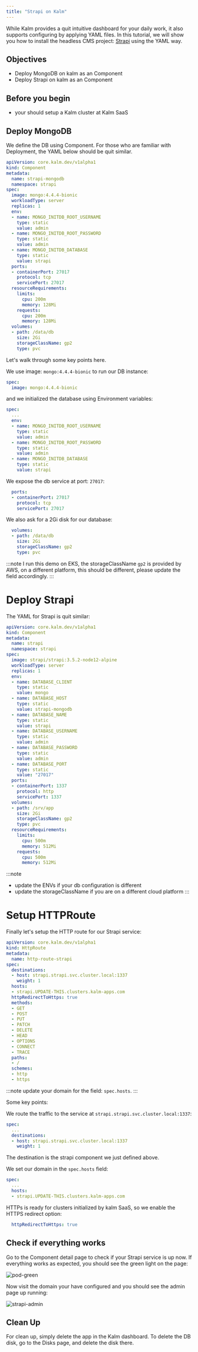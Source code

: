 ```yaml
---
title: "Strapi on Kalm"
---
```


While Kalm provides a quit intuitive dashboard for your daily work, it also supports configuring by applying YAML files. 
In this tutorial, we will show you how to install the headless CMS project: [Strapi](https://strapi.io/) using the YAML way.

## Objectives

- Deploy MongoDB on kalm as an Component
- Deploy Strapi on kalm as an Component

## Before you begin

- your should setup a Kalm cluster at Kalm SaaS

## Deploy MongoDB

We define the DB using Component. For those who are familiar with Deployment, the YAML below should be quit similar.

```yaml
apiVersion: core.kalm.dev/v1alpha1
kind: Component
metadata:
  name: strapi-mongodb
  namespace: strapi
spec:
  image: mongo:4.4.4-bionic
  workloadType: server
  replicas: 1
  env:
  - name: MONGO_INITDB_ROOT_USERNAME
    type: static
    value: admin
  - name: MONGO_INITDB_ROOT_PASSWORD
    type: static
    value: admin
  - name: MONGO_INITDB_DATABASE
    type: static
    value: strapi
  ports:
  - containerPort: 27017
    protocol: tcp
    servicePort: 27017
  resourceRequirements:
    limits:
      cpu: 200m
      memory: 128Mi
    requests:
      cpu: 200m
      memory: 128Mi
  volumes:
  - path: /data/db
    size: 2Gi
    storageClassName: gp2
    type: pvc
```

Let's walk through some key points here.

We use image: `mongo:4.4.4-bionic` to run our DB instance:

```yaml
spec:
  image: mongo:4.4.4-bionic
```

and we initialized the database using Environment variables:

```yaml
spec:
  ...
  env:
  - name: MONGO_INITDB_ROOT_USERNAME
    type: static
    value: admin
  - name: MONGO_INITDB_ROOT_PASSWORD
    type: static
    value: admin
  - name: MONGO_INITDB_DATABASE
    type: static
    value: strapi
```

We expose the db service at port: `27017`:

```yaml
  ports:
  - containerPort: 27017
    protocol: tcp
    servicePort: 27017
```

We also ask for a 2Gi disk for our database:

```yaml
  volumes:
  - path: /data/db
    size: 2Gi
    storageClassName: gp2
    type: pvc
```

:::note
I run this demo on EKS, the storageClassName `gp2` is provided by AWS, on a different platform, this should be different, please update the field accordingly.
:::

# Deploy Strapi

The YAML for Strapi is quit similar:

```yaml
apiVersion: core.kalm.dev/v1alpha1
kind: Component
metadata:
  name: strapi
  namespace: strapi
spec:
  image: strapi/strapi:3.5.2-node12-alpine
  workloadType: server
  replicas: 1
  env:
  - name: DATABASE_CLIENT
    type: static
    value: mongo
  - name: DATABASE_HOST
    type: static
    value: strapi-mongodb
  - name: DATABASE_NAME
    type: static
    value: strapi
  - name: DATABASE_USERNAME
    type: static
    value: admin
  - name: DATABASE_PASSWORD
    type: static
    value: admin
  - name: DATABASE_PORT
    type: static
    value: "27017"
  ports:
  - containerPort: 1337
    protocol: http
    servicePort: 1337
  volumes:
  - path: /srv/app
    size: 2Gi
    storageClassName: gp2
    type: pvc
  resourceRequirements:
    limits:
      cpu: 500m
      memory: 512Mi
    requests:
      cpu: 500m
      memory: 512Mi
```

:::note
- update the ENVs if your db configuration is different
- update the storageClassName if you are on a different cloud platform
:::

# Setup HTTPRoute

Finally let's setup the HTTP route for our Strapi service:

```yaml
apiVersion: core.kalm.dev/v1alpha1
kind: HttpRoute
metadata:
  name: http-route-strapi
spec:
  destinations:
  - host: strapi.strapi.svc.cluster.local:1337
    weight: 1
  hosts:
  - strapi.UPDATE-THIS.clusters.kalm-apps.com
  httpRedirectToHttps: true
  methods:
  - GET
  - POST
  - PUT
  - PATCH
  - DELETE
  - HEAD
  - OPTIONS
  - CONNECT
  - TRACE
  paths:
  - /
  schemes:
  - http
  - https
```

:::note
update your domain for the field: `spec.hosts`.
:::

Some key points:

We route the traffic to the service at `strapi.strapi.svc.cluster.local:1337`:

```yaml
spec:
  ...
  destinations:
  - host: strapi.strapi.svc.cluster.local:1337
    weight: 1
```

The destination is the strapi component we just defined above.

We set our domain in the `spec.hosts` field:

```yaml
spec:
  ...
  hosts:
  - strapi.UPDATE-THIS.clusters.kalm-apps.com
```

HTTPs is ready for clusters initialized by kalm SaaS, so we enable the HTTPS redirect option:

```yaml
  httpRedirectToHttps: true
```

## Check if everything works

Go to the Component detail page to check if your Strapi service is up now. If everything works as expected, you should see the green light on the page:

![pod-green](assets/strapi-pod-green.jpg)

Now visit the domain your have configured and you should see the admin page up running:

![strapi-admin](assets/strapi-admin.jpg)

## Clean Up

For clean up, simply delete the app in the Kalm dashboard. To delete the DB disk, go to the Disks page, and delete the disk there.